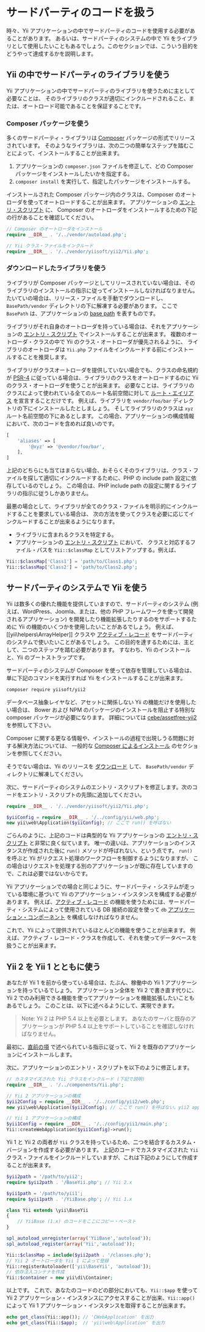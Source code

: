 サードパーティのコードを扱う
============================

時々、Yii アプリケーションの中でサードパーティのコードを使用する必要があることがあります。
あるいは、サードパーティのシステムの中で Yii をライブラリとして使用したいこともあるでしょう。このセクションでは、こういう目的をどうやって達成するかを説明します。


Yii の中でサードパーティのライブラリを使う <span id="using-libs-in-yii"></span>
------------------------------------------

Yii アプリケーションの中でサードパーティのライブラリを使うために主として必要なことは、
そのライブラリのクラスが適切にインクルードされること、または、オートロード可能であることを保証することです。

### Composer パッケージを使う <span id="using-composer-packages"></span>

多くのサードパーティ・ライブラリは [Composer](https://getcomposer.org/) パッケージの形式でリリースされています。
そのようなライブラリは、次の二つの簡単なステップを踏むことによって、インストールすることが出来ます。

1. アプリケーションの `composer.json` ファイルを修正して、どの Composer パッケージをインストールしたいかを指定する。
2. `composer install` を実行して、指定したパッケージをインストールする。

インストールされた Composer パッケージ内のクラスは、Composer のオートローダを使ってオートロードすることが出来ます。
アプリケーションの [エントリ・スクリプト](structure-entry-scripts.md) に、
Composer のオートローダをインストールするための下記の行があることを確認してください。

```php
// Composer のオートローダをインストール
require __DIR__ . '/../vendor/autoload.php';

// Yii クラス・ファイルをインクルード
require __DIR__ . '/../vendor/yiisoft/yii2/Yii.php';
```

### ダウンロードしたライブラリを使う <span id="using-downloaded-libs"></span>

ライブラリが Composer パッケージとしてリリースされていない場合は、そのライブラリのインストールの指示に従ってインストールしなければなりません。
たいていの場合は、リリース・ファイルを手動でダウンロードし、`BasePath/vendor` ディレクトリの下に解凍する必要があります。
ここで `BasePath` は、アプリケーションの [base path](structure-applications.md#basePath) を表すものです。

ライブラリがそれ自身のオートローダを持っている場合は、それをアプリケーションの [エントリ・スクリプト](structure-entry-scripts.md) でインストールすることが出来ます。
複数のオートローダ・クラスの中で Yii のクラス・オートローダが優先されるように、
ライブラリのオートローダは `Yii.php` ファイルをインクルードする前にインストールすることを推奨します。

ライブラリがクラスオートローダを提供していない場合でも、クラスの命名規約が [PSR-4](http://www.php-fig.org/psr/psr-4/) に従っている場合は、ライブラリのクラスをオートロードするのに Yii のクラス・オートローダを使うことが出来ます。
必要なことは、ライブラリのクラスによって使われている全てのルート名前空間に対して [ルート・エイリアス](concept-aliases.md#defining-aliases) を宣言することだけです。
例えば、ライブラリを `vendor/foo/bar` ディレクトリの下にインストールしたとしましょう。
そしてライブラリのクラスは `xyz` ルート名前空間の下にあるとします。
この場合、アプリケーションの構成情報において、次のコードを含めれば良いのです。

```php
[
    'aliases' => [
        '@xyz' => '@vendor/foo/bar',
    ],
]
```

上記のどちらにも当てはまらない場合、おそらくそのライブラリは、クラス・ファイルを探して適切にインクルードするために、PHP の include path 設定に依存しているのでしょう。
この場合は、PHP include path の設定に関するライブラリの指示に従うしかありません。

最悪の場合として、ライブラリが全てのクラス・ファイルを明示的にインクルードすることを要求している場合は、
次の方法を使ってクラスを必要に応じてインクルードすることが出来るようになります。

* ライブラリに含まれるクラスを特定する。
* アプリケーションの [エントリ・スクリプト](structure-entry-scripts.md) において、
  クラスと対応するファイル・パスを `Yii::$classMap` としてリストアップする。例えば、
```php
Yii::$classMap['Class1'] = 'path/to/Class1.php';
Yii::$classMap['Class2'] = 'path/to/Class2.php';
```


サードパーティのシステムで Yii を使う <span id="using-yii-in-others"></span>
-------------------------------------

Yii は数多くの優れた機能を提供していますので、サードパーティのシステム (例えば、WordPress、Joomla、または、他の PHP フレームワークを使って開発されるアプリケーション)
を開発したり機能拡張したりするのをサポートするために Yii の機能のいくつかを使用したいことがあるでしょう。
例えば、[[yii\helpers\ArrayHelper]] クラスや [アクティブ・レコード](db-active-record.md) をサードパーティのシステムで使いたいことがあるでしょう。
この目的を達するためには、主として、二つのステップを踏む必要があります。
すなわち、Yii のインストールと、Yii のブートストラップです。

サードパーティのシステムが Composer を使って依存を管理している場合は、
単に下記のコマンドを実行すれば Yii をインストールすることが出来ます。

```bash
composer require yiisoft/yii2
```

データベース抽象レイヤなど、アセットに関係しない Yii の機能だけを使用したい場合は、
Bower および NPM のパッケージのインストールを阻止する特別な composer パッケージが必要になります。
詳細については [cebe/assetfree-yii2](https://github.com/cebe/assetfree-yii2) を参照して下さい。

Composer に関する更なる情報や、インストールの過程で出現しうる問題に対する解決方法については、
一般的な [Composer によるインストール](start-installation.md#installing-via-composer) のセクションを参照してください。

そうでない場合は、Yii のリリースを [ダウンロード](http://www.yiiframework.com/download/) して、
`BasePath/vendor` ディレクトリに解凍してください。

次に、サードパーティのシステムのエントリ・スクリプトを修正します。次のコードをエントリ・スクリプトの先頭に追加してください。

```php
require __DIR__ . '/../vendor/yiisoft/yii2/Yii.php';

$yiiConfig = require __DIR__ . '/../config/yii/web.php';
new yii\web\Application($yiiConfig); // ここで run() を呼ばない
```

ごらんのように、上記のコードは典型的な Yii アプリケーションの [エントリ・スクリプト](structure-entry-scripts.md) と非常に良く似ています。
唯一の違いは、アプリケーションのインスタンスが作成された後に `run()` メソッドが呼ばれない、という点です。
`run()` を呼ぶと Yii がリクエスト処理のワークフローを制御するようになりますが、
この場合はリクエストを処理する別のアプリケーションが既に存在していますので、これは必要ではないからです。

Yii アプリケーションでの場合と同じように、サードパーティ・システムが走っている環境に基づいて Yii のアプリケーション・インスタンスを構成する必要があります。
例えば、[アクティブ・レコード](db-active-record.md) の機能を使うためには、サードパーティ・システムによって使用されている DB 接続の設定を使って
`db` [アプリケーション・コンポーネント](structure-application-components.md) を構成しなければなりません。

これで、Yii によって提供されているほとんどの機能を使うことが出来ます。
例えば、アクティブ・レコード・クラスを作成して、それを使ってデータベースを扱うことが出来ます。


Yii 2 を Yii 1 とともに使う <span id="using-both-yii2-yii1"></span>
---------------------------

あなたが Yii 1 を前から使っている場合は、たぶん、稼働中の Yii 1 アプリケーションを持っているでしょう。
アプリケーション全体を Yii 2 で書き直す代りに、Yii 2 でのみ利用できる機能を使ってアプリケーションを機能拡張したいこともあるでしょう。
このことは、以下に述べるようにして、実現できます。

> Note: Yii 2 は PHP 5.4 以上を必要とします。
> あなたのサーバと既存のアプリケーションが PHP 5.4 以上をサポートしていることを確認しなければなりません。

最初に、[直前の項](#using-yii-in-others) で述べられている指示に従って、Yii 2 を既存のアプリケーションにインストールします。

次に、アプリケーションのエントリ・スクリプトを以下のように修正します。

```php
// カスタマイズされた Yii クラスをインクルード (下記で説明)
require __DIR__ . '/../components/Yii.php';

// Yii 2 アプリケーションの構成
$yii2Config = require __DIR__ . '/../config/yii2/web.php';
new yii\web\Application($yii2Config); // ここで run() を呼ばない。yii2 app はサービス・ロケータとしてのみ使用される。

// Yii 1 アプリケーションの構成
$yii1Config = require __DIR__ . '/../config/yii1/main.php';
Yii::createWebApplication($yii1Config)->run();
```

Yii 1 と Yii 2 の両者が `Yii` クラスを持っているため、二つを結合するカスタム・バージョンを作成する必要があります。
上記のコードでカスタマイズされた `Yii` クラス・ファイルをインクルードしていますが、これは下記のようにして作成することが出来ます。

```php
$yii2path = '/path/to/yii2';
require $yii2path . '/BaseYii.php'; // Yii 2.x

$yii1path = '/path/to/yii1';
require $yii1path . '/YiiBase.php'; // Yii 1.x

class Yii extends \yii\BaseYii
{
    // YiiBase (1.x) のコードをここにコピー・ペースト
}

spl_autoload_unregister(array('YiiBase','autoload'));
spl_autoload_register(array('Yii','autoload'));

Yii::$classMap = include($yii2path . '/classes.php');
// Yii 2 オートローダを Yii 1 によって登録
Yii::registerAutoloader(['yii\BaseYii', 'autoload']);
// 依存注入コンテナを作成
Yii::$container = new yii\di\Container;
```

以上です。
これで、あなたのコードのどの部分においても、`Yii::$app` を使って Yii 2 アプリケーション・インスタンスにアクセスすることが出来、`Yii::app()` によって Yii 1 アプリケーション・インスタンスを取得することが出来ます。

```php
echo get_class(Yii::app()); // 'CWebApplication' を出力
echo get_class(Yii::$app);  // 'yii\web\Application' を出力
```
